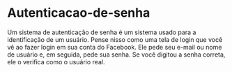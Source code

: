# Autenticacao-de-senha
Um sistema de autenticação de senha é um sistema usado para a identificação de um usuário. Pense nisso como uma tela de login que você vê ao fazer login em sua conta do Facebook. Ele pede seu e-mail ou nome de usuário e, em seguida, pede sua senha. Se você digitou a senha correta, ele o verifica como o usuário real.
